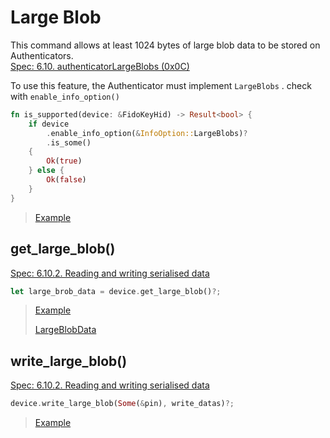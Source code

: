# Large Blob

This command allows at least 1024 bytes of large blob data to be stored on Authenticators.<br>[Spec: 6.10. authenticatorLargeBlobs (0x0C)](https://fidoalliance.org/specs/fido-v2.1-ps-20210615/fido-client-to-authenticator-protocol-v2.1-ps-20210615.html#authenticatorLargeBlobs)



To use this feature, the Authenticator must implement `LargeBlobs` . check with `enable_info_option()`

```rust
fn is_supported(device: &FidoKeyHid) -> Result<bool> {
    if device
        .enable_info_option(&InfoOption::LargeBlobs)?
        .is_some()
    {
        Ok(true)
    } else {
        Ok(false)
    }
}
```

>  [Example](https://github.com/gebogebogebo/ctap-hid-fido2/blob/c0b8279335b3387d6307731602e59655b7cc5517/examples/ctapcli/blobs.rs#L51-L60)



## get_large_blob()

[Spec: 6.10.2. Reading and writing serialised data](https://fidoalliance.org/specs/fido-v2.1-ps-20210615/fido-client-to-authenticator-protocol-v2.1-ps-20210615.html#largeBlobsRW)

```rust
let large_brob_data = device.get_large_blob()?;
```

> [Example](https://github.com/gebogebogebo/ctap-hid-fido2/blob/c0b8279335b3387d6307731602e59655b7cc5517/examples/ctapcli/blobs.rs#L22)
>
> [LargeBlobData](https://github.com/gebogebogebo/ctap-hid-fido2/blob/c0b8279335b3387d6307731602e59655b7cc5517/src/fidokey/large_blobs/large_blobs_params.rs#L5-L8)



## write_large_blob()

[Spec: 6.10.2. Reading and writing serialised data](https://fidoalliance.org/specs/fido-v2.1-ps-20210615/fido-client-to-authenticator-protocol-v2.1-ps-20210615.html#largeBlobsRW)

```rust
device.write_large_blob(Some(&pin), write_datas)?;
```

> [Example](https://github.com/gebogebogebo/ctap-hid-fido2/blob/c0b8279335b3387d6307731602e59655b7cc5517/examples/ctapcli/blobs.rs#L40)



